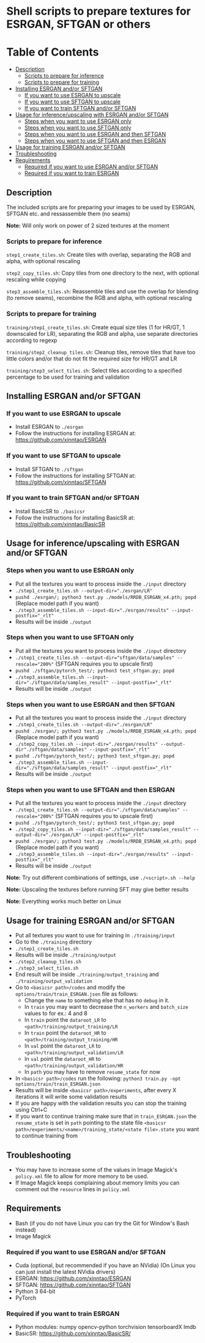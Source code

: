 # Shell scripts to prepare textures for ESRGAN, SFTGAN or others

Table of Contents
=================

  * [Description](#description)
     * [Scripts to prepare for inference](#scripts-to-prepare-for-inference)
     * [Scripts to prepare for training](#scripts-to-prepare-for-training)
  * [Installing ESRGAN and/or SFTGAN](#installing-esrgan-andor-sftgan)
     * [If you want to use ESRGAN to upscale](#if-you-want-to-use-esrgan-to-upscale)
     * [If you want to use SFTGAN to upscale](#if-you-want-to-use-sftgan-to-upscale)
     * [If you want to train SFTGAN and/or SFTGAN](#if-you-want-to-train-sftgan-andor-sftgan)
  * [Usage for inference/upscaling with ESRGAN and/or SFTGAN](#usage-for-inferenceupscaling-with-esrgan-andor-sftgan)
     * [Steps when you want to use ESRGAN only](#steps-when-you-want-to-use-esrgan-only)
     * [Steps when you want to use SFTGAN only](#steps-when-you-want-to-use-sftgan-only)
     * [Steps when you want to use ESRGAN and then SFTGAN](#steps-when-you-want-to-use-esrgan-and-then-sftgan)
     * [Steps when you want to use SFTGAN and then ESRGAN](#steps-when-you-want-to-use-sftgan-and-then-esrgan)
  * [Usage for training ESRGAN and/or SFTGAN](#usage-for-training-esrgan-andor-sftgan)
  * [Troubleshooting](#troubleshooting)
  * [Requirements](#requirements)
     * [Required if you want to use ESRGAN and/or SFTGAN](#required-if-you-want-to-use-esrgan-andor-sftgan)
     * [Required if you want to train ESRGAN](#required-if-you-want-to-train-esrgan)


## Description

The included scripts are for preparing your images to be used by ESRGAN, SFTGAN etc. and ressassemble them (no seams)

**Note:** Will only work on power of 2 sized textures at the moment

### Scripts to prepare for inference ###
`step1_create_tiles.sh`: Create tiles with overlap, separating the RGB and alpha, with optional rescaling

`step2_copy_tiles.sh`: Copy tiles from one directory to the next, with optional rescaling while copying

`step3_assemble_tiles.sh`: Reassemble tiles and use the overlap for blending (to remove seams), recombine the RGB and alpha, with optional rescaling

### Scripts to prepare for training  ###
`training/step1_create_tiles.sh`: Create equal size tiles (1 for HR/GT, 1 downscaled for LR), separating the RGB and alpha, use separate directories according to regexp

`training/step2_cleanup_tiles.sh`: Cleanup tiles, remove tiles that have too little colors and/or that do not fit the required size for HR/GT and LR

`training/step3_select_tiles.sh`: Select tiles according to a specified percentage to be used for training and validation

## Installing ESRGAN and/or SFTGAN

### If you want to use ESRGAN to upscale

 - Install ESRGAN to `./esrgan`
 - Follow the instructions for installing ESRGAN at: https://github.com/xinntao/ESRGAN

### If you want to use SFTGAN to upscale

 - Install SFTGAN to `./sftgan`
 - Follow the instructions for installing SFTGAN at: https://github.com/xinntao/SFTGAN

### If you want to train SFTGAN and/or SFTGAN

 - Install BasicSR to `./basicsr`
 - Follow the instructions for installing BasicSR at: https://github.com/xinntao/BasicSR

## Usage for inference/upscaling with ESRGAN and/or SFTGAN

### Steps when you want to use ESRGAN only

  - Put all the textures you want to process inside the `./input` directory
  - `./step1_create_tiles.sh --output-dir="./esrgan/LR"`
  - `pushd ./esrgan/; python3 test.py ./models/RRDB_ESRGAN_x4.pth; popd` (Replace model path if you want)
  - `./step3_assemble_tiles.sh --input-dir="./esrgan/results" --input-postfix="_rlt"`
  - Results will be inside `./output`

### Steps when you want to use SFTGAN only

  - Put all the textures you want to process inside the `./input` directory
  - `./step1_create_tiles.sh --output-dir="sftgan/data/samples" --rescale="200%"` (SFTGAN requires you to upscale first)
  - `pushd ./sftgan/pytorch_test/; python3 test_sftgan.py; popd`
  - `./step3_assemble_tiles.sh --input-dir="./sftgan/data/samples_result" --input-postfix="_rlt"`
  - Results will be inside `./output`

### Steps when you want to use ESRGAN and then SFTGAN

  - Put all the textures you want to process inside the `./input` directory
  - `./step1_create_tiles.sh --output-dir="./esrgan/LR"`
  - `pushd ./esrgan/; python3 test.py ./models/RRDB_ESRGAN_x4.pth; popd` (Replace model path if you want)
  - `./step2_copy_tiles.sh --input-dir="./esrgan/results" --output-dir"./sftgan/data/samples" --input-postfix="_rlt"`
  - `pushd ./sftgan/pytorch_test/; python3 test_sftgan.py; popd`
  - `./step3_assemble_tiles.sh --input-dir="./sftgan/data/samples_result" --input-postfix="_rlt"`
  - Results will be inside `./output`

### Steps when you want to use SFTGAN and then ESRGAN

  - Put all the textures you want to process inside the `./input` directory
  - `./step1_create_tiles.sh --output-dir="./sftgan/data/samples" --rescale="200%"` (SFTGAN requires you to upscale first)
  - `pushd ./sftgan/pytorch_test/; python3 test_sftgan.py; popd`
  - `./step2_copy_tiles.sh --input-dir="./sftgan/data/samples_result" --output-dir="./esrgan/LR" --input-postfix="_rlt"`
  - `pushd ./esrgan/; python3 test.py ./models/RRDB_ESRGAN_x4.pth; popd` (Replace model path if you want)
  - `./step3_assemble_tiles.sh --input-dir="./esrgan/results" --input-postfix="_rlt"`
  - Results will be inside `./output`

 **Note:** Try out different combinations of settings, use `./<script>.sh --help`
 
 **Note:** Upscaling the textures before running SFT may give better results
 
 **Note:** Everything works much better on Linux

## Usage for training ESRGAN and/or SFTGAN

 - Put all textures you want to use for training in `./training/input`
 - Go to the `./training` directory
 - `./step1_create_tiles.sh`
 - Results will be inside `./training/output`
 - `./step2_cleanup_tiles.sh`
 - `./step3_select_tiles.sh`
 - End result will be inside `./training/output_training` and `./training/output_validation`
 - Go to `<basicsr path>/codes` and modify the `options/train/train_ESRGAN.json` file as follows:
   - Change the `name` to something else that has no `debug` in it.
   - In `train` you may want to decrease the `n_workers` and `batch_size` values to for ex.: 4 and 8
   - In `train` point the `dataroot_LR` to `<path>/training/output_training/LR`
   - In `train` point the `dataroot_HR` to `<path>/training/output_training/HR`
   - In `val` point the `dataroot_LR` to `<path>/training/output_validation/LR`
   - In `val` point the `dataroot_HR` to `<path>/training/output_validation/HR`
   - In `path` you may have to remove `resume_state` for now
 - In `<basicsr path>/codes` run the following: `python3 train.py -opt options/train/train_ESRGAN.json`
 - Results will be inside `<basicsr path>/experiments`, after every X iterations it will write some validation results
 - If you are happy with the validation results you can stop the training using Ctrl+C
 - If you want to continue training make sure that in `train_ESRGAN.json` the `resume_state` is set in `path` pointing to the state file `<basicsr path>/experiments/<name>/training_state/<state file>.state` you want to continue training from
 
## Troubleshooting

- You may have to increase some of the values in Image Magick's `policy.xml` file to allow for more memory to be used.
- If Image Magick keeps complaining about memory limits you can comment out the `resource` lines in `policy.xml`

## Requirements
 - Bash (if you do not have Linux you can try the Git for Window's Bash instead)
 - Image Magick

### Required if you want to use ESRGAN and/or SFTGAN
 - Cuda (optional, but recommended if you have an NVidia) (On Linux you can just install the latest NVidia drivers)
 - ESRGAN: https://github.com/xinntao/ESRGAN
 - SFTGAN: https://github.com/xinntao/SFTGAN
 - Python 3 64-bit
 - PyTorch
 
### Required if you want to train ESRGAN
 - Python modules: numpy opencv-python torchvision tensorboardX lmdb
 - BasicSR: https://github.com/xinntao/BasicSR/


